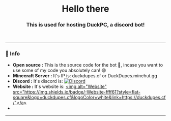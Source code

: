 <h1 align="center"> Hello there</h1>
<h3 align="center"> This is used for hosting DuckPC, a discord bot! </h3> <br>

---------------------------------------------------------------------------------------------------------------------------------------------------------------------------------
### 📖 Info
- **Open source :** This is the source code for the bot 🤖, incase you want to use some of my code you absolutely can! 😄
- **Minecraft Server :** It's IP is: duckdupes.cf or DuckDupes.minehut.gg
- **Discord :** It's discord is: <a href="https://discord.gg/TeVApzcB3n/"><img alt="Discord" src="https://img.shields.io/badge/-Discord-5865F2?style=flat-square&logo=discord&logoColor=white&link=https://discord.gg/TeVApzcB3n/"></a>
- **Website :** It's website is: <a href="https://duckdupes.cf"><img alt="Website" src="https://img.shields.io/badge/-Website-ffff61?style=flat-square&logo=duckdupes.cf&logoColor=white&link=https://duckdupes.cf/"</a>
- 
---------------------------------------------------------------------------------------------------------------------------------------------------------------------------------

